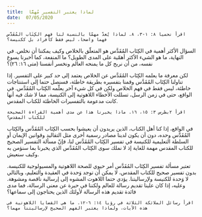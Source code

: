 ```yaml
---
title:  لماذا يعتبر التفسير مُهمًّا
date:  07/05/2020
---
```


`اقرأ نحميا ٨: ١-٣، ٨. لماذا يُعدّ مهمّا بالنسبة لنا فهم الكِتَاب المُقَدَّس فهما واضحا، ليس فقط كأفراد بل ككنيسة؟`

السؤال الأكثر أهمية في الكِتَاب المُقَدَّس هو المتعلّق بالخلاص وكيف يمكننا أن نخلص. في النهاية، ما هو الشيء الأكثر أهمّية على المدى الطويل؟ ما المنفعة، كما أخبرنا يسوع نفسه، من أن نربح كل ما يمنحه العالم ونخسر أنفسنا (متى ١٦: ٢٦)؟

لكن معرفة ما يعلمه الكِتَاب المُقَدَّس عن الخلاص يعتمد إلى حد كبير على التفسير. إذا تناولنا الكِتَاب المُقَدَّس وقمنا بتفسيره بطريقة خاطئة، فسنصل حتما إلى استنتاجات خاطئة، ليس فقط في فهم الخلاص ولكن في كل شيء آخر يعلّمه الكِتَاب المُقَدَّس. في الواقع، حتى في زمن الرسل، تسللت الأخطاء اللاهوتية إلى الكنيسة، مما لا شك فيه أنها كانت مدعومة بالتفسيرات الخاطئة للكتاب المقدس.

`اقرأ ٢بطرس ٣: ١٥، ١٦. ماذا يخبرنا هذا عن مدى أهمية القراءة الصحيحة للكتاب المقدس؟`

في الواقع، إذا كنا أهل الكتاب، الذين يريدون أن يعيشوا بحسب الكِتَاب المُقَدَّس والكِتَاب المُقَدَّس وحده، دون أن يكون لدينا مصادر رسمية أخرى مثل التقاليد وقوانين الإيمان أو السلطة التعليمية للكنيسة في تفسير الكِتَاب المُقَدَّس لنا، فإنّ مسألة التفسير الصحيح للكتاب المقدس مهمة للغاية إذ لا نملك سوى الكِتَاب المُقَدَّس الذي يخبرنا بما سنؤمن به وكيف سنعيش.

تعتبر مسألة تفسير الكِتَاب المُقَدَّس أمر حيوي للصحة اللاهوتية والمسيولوجية للكنيسة. بدون تفسير صحيح للكتاب المقدس، لا يمكن أن توجد وَحدة في العقيدة والتعليم، وبالتالي لا وَحدة للكنيسة ولإرساليتنا. يؤدي حتما اللاهوت المشوه إلى إرسالية ناقصة ومشوهة. وعليه، إذا كان علينا تقديم رسالة للعالم ولكننا في حيرة عن معنى الرسالة، فما مدى فائدة تقديم هذه الرسالة لأولئك الذين يحتاجون إلى سماعها؟

`اقرأ رسائل الملائكة الثلاثة في رؤيا ١٤: ٦-١٢. ما هي القضايا اللاهوتية في هذه الآيات، ولماذا يعتبر الفهم الصحيح لإرساليتنا مهما؟`